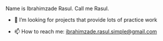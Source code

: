 Name is Ibrahimzade Rasul. Call me Rasul.


- :mega: I’m looking for projects that provide lots of practice work

- 📫 How to reach me: ibrahimzade.rasul.simple@gmail.com
